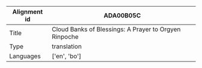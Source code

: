 |Alignment id | ADA00B05C
| --- | --- 
|Title | Cloud Banks of Blessings: A Prayer to Orgyen Rinpoche 
|Type | translation
|Languages | ['en', 'bo']